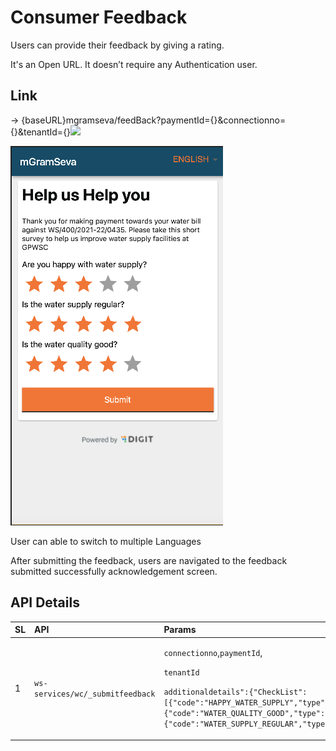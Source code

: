 # Consumer Feedback

Users can provide their feedback by giving a rating.

It's an Open URL. It doesn’t require any Authentication user.

## **Link** 

→ {baseURL}mgramseva/feedBack?paymentId={}&connectionno={}&tenantId={}![](blob:https://digit-discuss.atlassian.net/8d02670d-c0a7-4e16-a897-1e4fb97260de#media-blob-url=true&id=b0c402cc-47b7-45ca-9b7e-e2e44a41707f&collection=contentId-1930526721&contextId=1930526721&mimeType=image%2Fpng&name=Screenshot%202021-09-21%20at%2010.50.52%20AM.png&size=46317&width=340&height=607&alt=)

![](../../../../.gitbook/assets/image%20%2867%29.png)

User can able to switch to multiple Languages

After submitting the feedback, users are navigated to the feedback submitted successfully acknowledgement screen.

## **API Details**

<table>
  <thead>
    <tr>
      <th style="text-align:left"><b>SL</b>
      </th>
      <th style="text-align:left"><b>API</b>
      </th>
      <th style="text-align:left"><b>Params</b>
      </th>
      <th style="text-align:left"><b>Description</b>
      </th>
    </tr>
  </thead>
  <tbody>
    <tr>
      <td style="text-align:left">1</td>
      <td style="text-align:left"><code>ws-services/wc/_submitfeedback</code>
      </td>
      <td style="text-align:left">
        <p><code>connectionno</code>,<code>paymentId</code>,</p>
        <p><code>tenantId</code>
        </p>
        <p><code>additionaldetails&quot;:{&quot;CheckList&quot;:[{&quot;code&quot;:&quot;HAPPY_WATER_SUPPLY&quot;,&quot;type&quot;:&quot;SINGLE_SELECT&quot;,&quot;value&quot;:&quot;3&quot;},{&quot;code&quot;:&quot;WATER_QUALITY_GOOD&quot;,&quot;type&quot;:&quot;SINGLE_SELECT&quot;,&quot;value&quot;:&quot;5&quot;},{&quot;code&quot;:&quot;WATER_SUPPLY_REGULAR&quot;,&quot;type&quot;:&quot;SINGLE_SELECT&quot;,&quot;value&quot;:&quot;5&quot;}]}</code>
        </p>
      </td>
      <td style="text-align:left">API to Submit user feedback</td>
    </tr>
  </tbody>
</table>


